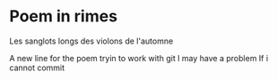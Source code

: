 # Poem in rimes
Les sanglots longs des violons de l'automne

A new line for the poem
tryin to work with git
I may have a problem
If i cannot commit